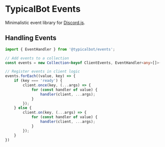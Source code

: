 # TypicalBot Events

Minimalistic event library for [Discord.js](https://github.com/discordjs/discord.js).

## Handling Events

```ts
import { EventHandler } from '@typicalbot/events';

// Add events to a collection
const events = new Collection<keyof ClientEvents, EventHandler<any>[]>();

// Register events in client logic
events.forEach((value, key) => {
    if (key === 'ready') {
        client.once(key, (...args) => {
            for (const handler of value) {
                handler(client, ...args);
            }
        });
    } else {
        client.on(key, (...args) => {
            for (const handler of value) {
                handler(client, ...args);
            }
        });
    }
})
```